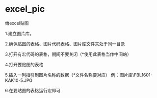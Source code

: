 # excel_pic
给excel贴图


1.建立图片库。

2.确保贴图的表格、图片代码表格、图片库文件夹处于同一目录

3.打开有宏代码的表格，期间不要关闭（*使用此表格当作中间站）

4.打开要贴图的表格

5.插入一列指引到图片名称的数据（*文件名称要对应）
例：图片库\FBL1601-KAK10-5.JPG

6.在要贴图的表格运行宏即可

